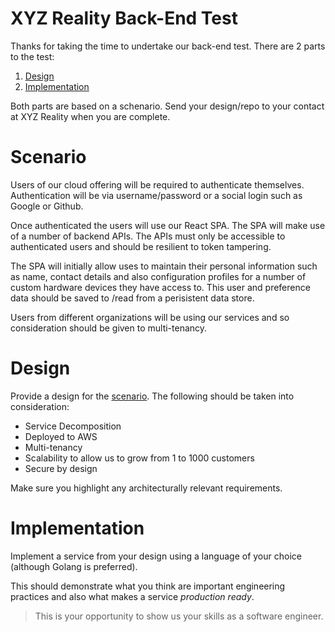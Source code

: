 XYZ Reality Back-End Test
=========================

Thanks for taking the time to undertake our back-end test. There are 2 parts to the test:

1. [Design](#design)
2. [Implementation](#implementation)

Both parts are based on a schenario. Send your design/repo to your contact at XYZ Reality when you are complete.

# Scenario

Users of our cloud offering will be required to authenticate themselves. Authentication will be via username/password or a social login such as Google or Github.

Once authenticated the users will use our React SPA. The SPA will make use of a number of backend APIs. The APIs must only be accessible to authenticated users and should be resilient to token tampering.

The SPA will initially allow uses to maintain their personal information such as name, contact details and also configuration profiles for a number of custom hardware devices they have access to. This user and preference data should be saved to /read from a perisistent data store.

Users from different organizations will be using our services and so consideration should be given to multi-tenancy.

# Design

Provide a design for the [scenario](#scenario). The following should be taken into consideration:
* Service Decomposition
* Deployed to AWS
* Multi-tenancy
* Scalability to allow us to grow from 1 to 1000 customers
* Secure by design

Make sure you highlight any architecturally relevant requirements.

# Implementation

Implement a service from your design using a language of your choice (although Golang is preferred). 

This should demonstrate what you think are important engineering practices and also what makes a service *production ready*. 

> This is your opportunity to show us your skills as a software engineer. 
